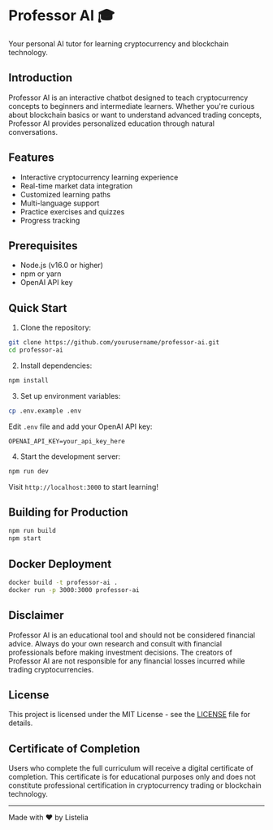 # Professor AI 🎓

Your personal AI tutor for learning cryptocurrency and blockchain technology.

## Introduction

Professor AI is an interactive chatbot designed to teach cryptocurrency concepts to beginners and intermediate learners. Whether you're curious about blockchain basics or want to understand advanced trading concepts, Professor AI provides personalized education through natural conversations.

## Features

- Interactive cryptocurrency learning experience
- Real-time market data integration
- Customized learning paths
- Multi-language support
- Practice exercises and quizzes
- Progress tracking

## Prerequisites

- Node.js (v16.0 or higher)
- npm or yarn
- OpenAI API key

## Quick Start

1. Clone the repository:
```bash
git clone https://github.com/yourusername/professor-ai.git
cd professor-ai
```

2. Install dependencies:
```bash
npm install
```

3. Set up environment variables:
```bash
cp .env.example .env
```
Edit `.env` file and add your OpenAI API key:
```
OPENAI_API_KEY=your_api_key_here
```

4. Start the development server:
```bash
npm run dev
```

Visit `http://localhost:3000` to start learning!

## Building for Production

```bash
npm run build
npm start
```

## Docker Deployment

```bash
docker build -t professor-ai .
docker run -p 3000:3000 professor-ai
```

## Disclaimer

Professor AI is an educational tool and should not be considered financial advice. Always do your own research and consult with financial professionals before making investment decisions. The creators of Professor AI are not responsible for any financial losses incurred while trading cryptocurrencies.

## License

This project is licensed under the MIT License - see the [LICENSE](LICENSE) file for details.

## Certificate of Completion

Users who complete the full curriculum will receive a digital certificate of completion. This certificate is for educational purposes only and does not constitute professional certification in cryptocurrency trading or blockchain technology.

---
Made with ❤️ by Listelia
